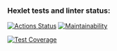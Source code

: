 ### Hexlet tests and linter status:
[![Actions Status](https://github.com/Darya876/frontend-project-44/actions/workflows/hexlet-check.yml/badge.svg)](https://github.com/Darya876/frontend-project-44/actions)
[![Maintainability](https://api.codeclimate.com/v1/badges/be4877f5e32dc18be1eb/maintainability)](https://codeclimate.com/github/Darya876/frontend-project-44/maintainability)

[![Test Coverage](https://api.codeclimate.com/v1/badges/be4877f5e32dc18be1eb/test_coverage)](https://codeclimate.com/github/Darya876/frontend-project-44/test_coverage)

